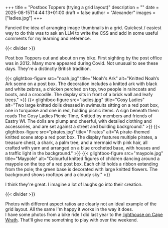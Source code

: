 +++
title = "Postbox Toppers (trying a grid layout)"
description = ""
date = 2025-08-15T14:44:13+01:00
draft = false
author = "Alexander"
images = ["ladies.jpg"]
+++

Fancied the idea of arranging image thumbnails in a grid. Quickest / easiest way to do this was to ask an LLM to write the CSS and add in some useful comments for my learning and reference. 

{{< divider >}}  

Post box Toppers out and about on my bike. First sighting by the post office was in 2012. Many more appeared during Covid. Not unusual to see these days. They're a distinctly British tradition.

<div class="gallery-grid">
  {{< glightbox-figure src="noah.jpg" title="Noah's Ark" alt="Knitted Noah’s Ark scene on a post box. The decoration includes a knitted ark with black and white zebras, a chicken perched on top, two people in raincoats and boots, and a crocodile. The display sits in front of a brick wall and leafy trees." >}}
  {{< glightbox-figure src="ladies.jpg" title="Cosy Ladies" alt="Two large knitted dolls dressed in swimsuits sitting on a red post box, one in turquoise and one in red, holding picnic items. A sign beneath them reads The Cosy Ladies Picnic Time, Knitted by members and friends of Eastry WI. The dolls are plump and cheerful, with detailed clothing and accessories, and are set against a street and building background." >}}
  {{< glightbox-figure src="pirates.jpg" title="Pirates" alt="A pirate-themed knitted scene atop a red post box. The display features multiple pirates, a treasure chest, a shark, a palm tree, and a mermaid with pink hair, all crafted with yarn and arranged on a blue crocheted base, with houses and a traffic light in the background." >}}
  {{< glightbox-figure src="maypole.jpg" title="Maypole" alt="Colourful knitted figures of children dancing around a maypole on the top of a red post box. Each child holds a ribbon extending from the pole; the green base is decorated with large knitted flowers. The background shows rooftops and a cloudy sky." >}}
</div>

I think they're great. I imagine a lot of laughs go into their creation. 

{{< divider >}}

Photos with different aspect ratios are clearly not an ideal example of the grid layout. All the same I'm happy it works in the way it does.\
I have some photos from a bike ride I did last year to the [lighthouse on Cape Wrath](https://www.cyclingweekly.com/news/latest-news/icons-cycling-cape-wrath-fellowship-297935). That'll give me something to play with over the weekend.   



